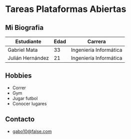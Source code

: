 # Tareas Plataformas Abiertas
## Mi Biografia

| **Estudiante** | **Edad** | **Carrera** |
|--------------|--------------|--------------|
| Gabriel Mata       | 33       | Ingeniería Informática |
| Julián Hernández     | 21       | Ingeniería Informática |

## Hobbies
- Correr
- Gym
- Jugar futbol
- Conocer lugares       

## Contacto
- gabo10@false.com
